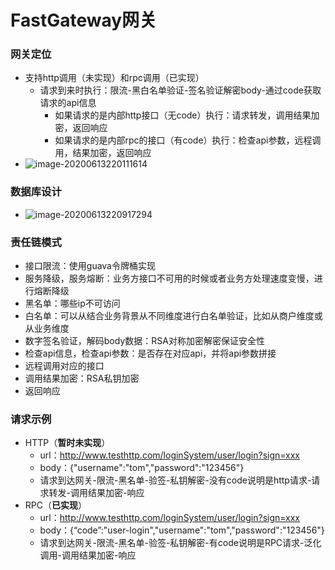 # FastGateway网关

### 网关定位

- 支持http调用（未实现）和rpc调用（已实现）
  - 请求到来时执行：限流-黑白名单验证-签名验证解密body-通过code获取请求的api信息
    - 如果请求的是内部http接口（无code）执行：请求转发，调用结果加密，返回响应
    - 如果请求的是内部rpc的接口（有code）执行：检查api参数，远程调用，结果加密，返回响应
- ![image-20200613220111614](https://img-blog.csdnimg.cn/20200614172648422.png?x-oss-process=image/watermark,type_ZmFuZ3poZW5naGVpdGk,shadow_10,text_aHR0cHM6Ly9ibG9nLmNzZG4ubmV0L3dlaXhpbl80MjM0MDM2Ng==,size_16,color_FFFFFF,t_70)

### 数据库设计

- ![image-20200613220917294](https://img-blog.csdnimg.cn/20200614172704652.png?x-oss-process=image/watermark,type_ZmFuZ3poZW5naGVpdGk,shadow_10,text_aHR0cHM6Ly9ibG9nLmNzZG4ubmV0L3dlaXhpbl80MjM0MDM2Ng==,size_16,color_FFFFFF,t_70)

### 责任链模式 

- 接口限流：使用guava令牌桶实现
- 服务降级，服务熔断：业务方接口不可用的时候或者业务方处理速度变慢，进行熔断降级
- 黑名单：哪些ip不可访问
- 白名单：可以从结合业务背景从不同维度进行白名单验证，比如从商户维度或从业务维度
- 数字签名验证，解码body数据：RSA对称加密解密保证安全性
- 检查api信息，检查api参数：是否存在对应api，并将api参数拼接
- 远程调用对应的接口
- 调用结果加密：RSA私钥加密
- 返回响应

### 请求示例

- HTTP（**暂时未实现**）
  - url：http://www.testhttp.com/loginSystem/user/login?sign=xxx
  - body：{"username":"tom","password":"123456"}
  - 请求到达网关-限流-黑名单-验签-私钥解密-没有code说明是http请求-请求转发-调用结果加密-响应
- RPC（**已实现**）
  - url：http://www.testhttp.com/loginSystem/user/login?sign=xxx
  - body：{“code”:"user-login","username":"tom","password":"123456"}
  - 请求到达网关-限流-黑名单-验签-私钥解密-有code说明是RPC请求-泛化调用-调用结果加密-响应